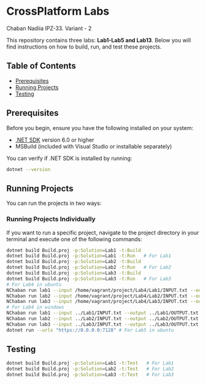 # CrossPlatform Labs
Chaban Nadiia IPZ-33. Variant - 2

This repository contains three labs: **Lab1-Lab5 and Lab13**. Below you will find instructions on how to build, run, and test these projects.

## Table of Contents

- [Prerequisites](#prerequisites)
- [Running Projects](#running-projects)
- [Testing](#testing)

## Prerequisites

Before you begin, ensure you have the following installed on your system:

- [.NET SDK](https://dotnet.microsoft.com/download) version 6.0 or higher
- MSBuild (included with Visual Studio or installable separately)

You can verify if .NET SDK is installed by running:

```bash
dotnet --version
```

## Running Projects

You can run the projects in two ways:

### Running Projects Individually

If you want to run a specific project, navigate to the project directory in your terminal and execute one of the following commands:

``` bash
dotnet build Build.proj -p:Solution=Lab1 -t:Build 
dotnet build Build.proj -p:Solution=Lab1 -t:Run   # For Lab1
dotnet build Build.proj -p:Solution=Lab2 -t:Build 
dotnet build Build.proj -p:Solution=Lab2 -t:Run   # For Lab2
dotnet build Build.proj -p:Solution=Lab3 -t:Build 
dotnet build Build.proj -p:Solution=Lab3 -t:Run   # For Lab3
# For Lab4 in ubuntu
NChaban run lab1 --input /home/vagrant/project/Lab4/Lab1/INPUT.txt --output /home/vagrant/project/Lab4/Lab1/OUTPUT.txt
NChaban run lab2 --input /home/vagrant/project/Lab4/Lab2/INPUT.txt --output /home/vagrant/project/Lab4/Lab2/OUTPUT.txt
NChaban run lab3 --input /home/vagrant/project/Lab4/Lab3/INPUT.txt --output /home/vagrant/project/Lab4/Lab3/OUTPUT.txt
# For Lab4 in windows
NChaban run lab1 --input ../Lab1/INPUT.txt --output ../Lab1/OUTPUT.txt
NChaban run lab2 --input ../Lab2/INPUT.txt --output ../Lab2/OUTPUT.txt
NChaban run lab3 --input ../Lab3/INPUT.txt --output ../Lab3/OUTPUT.txt
dotnet run --urls "https://0.0.0.0:7128" # For Lab5 in ubuntu
```
## Testing

``` bash
dotnet build Build.proj -p:Solution=Lab1 -t:Test   # For Lab1
dotnet build Build.proj -p:Solution=Lab2 -t:Test   # For Lab2
dotnet build Build.proj -p:Solution=Lab3 -t:Test   # For Lab3
```
